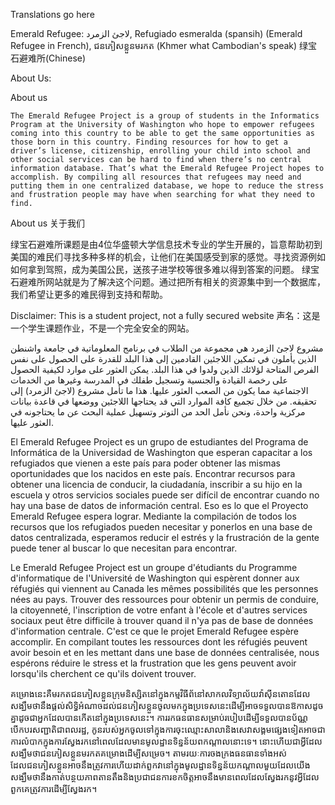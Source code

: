 Translations go here

Emerald Refugee: لاجئ الزمرد, Refugiado esmeralda (spansih) (Emerald Refugee in French), 
ជនភៀសខ្លួនមរកត (Khmer what Cambodian's speak)
绿宝石避难所(Chinese)

About Us: 

About us

	The Emerald Refugee Project is a group of students in the Informatics Program at the University of Washington who hope to empower refugees coming into this country to be able to get the same opportunities as those born in this country. Finding resources for how to get a driver’s license, citizenship, enrolling your child into school and other social services can be hard to find when there’s no central information database. That’s what the Emerald Refugee Project hopes to accomplish. By compiling all resources that refugees may need and putting them in one centralized database, we hope to reduce the stress and frustration people may have when searching for what they need to find.

About us关于我们绿宝石避难所课题是由4位华盛顿大学信息技术专业的学生开展的，旨意帮助初到美国的难民们寻找多种多样的机会，让他们在美国感受到家的感觉。寻找资源例如如何拿到驾照，成为美国公民，送孩子进学校等很多难以得到答案的问题。 绿宝石避难所网站就是为了解决这个问题。通过把所有相关的资源集中到一个数据库，我们希望让更多的难民得到支持和帮助。

Disclaimer: This is a student project, not a fully secured website声名：这是一个学生课题作业，不是一个完全安全的网站。
مشروع لاجئ الزمرد هي مجموعة من الطلاب في برنامج المعلوماتية في جامعة واشنطن الذين يأملون في تمكين اللاجئين القادمين إلى هذا البلد للقدرة على الحصول على نفس الفرص المتاحة لؤلائك الذين ولدوا في هذا البلد. يمكن العثور على موارد لكيفية الحصول على رخصة القيادة والجنسية وتسجيل طفلك في المدرسة وغيرها من الخدمات الاجتماعية مما يكون من الصعب العثور عليها. هذا ما تأمل مشروع (لاجئ الزمرد) إلى تحقيقه. من خلال تجميع كافة الموارد التي قد يحتاجها اللاجئين ووضعها في قاعدة بيانات مركزية واحدة، ونحن نأمل الحد من التوتر وتسهيل عملية البحث عن ما يحتاجونه في العثور عليها.


El Emerald Refugee Project es un grupo de estudiantes del Programa de Informática de la Universidad de Washington que esperan capacitar a los refugiados que vienen a este país para poder obtener las mismas oportunidades que los nacidos en este país. Encontrar recursos para obtener una licencia de conducir, la ciudadanía, inscribir a su hijo en la escuela y otros servicios sociales puede ser difícil de encontrar cuando no hay una base de datos de información central. Eso es lo que el Proyecto Emerald Refugee espera lograr. Mediante la compilación de todos los recursos que los refugiados pueden necesitar y ponerlos en una base de datos centralizada, esperamos reducir el estrés y la frustración de la gente puede tener al buscar lo que necesitan para encontrar.


Le Emerald Refugee Project est un groupe d'étudiants du Programme d'informatique de l'Université de Washington qui espèrent donner aux réfugiés qui viennent au Canada les mêmes possibilités que les personnes nées au pays. Trouver des ressources pour obtenir un permis de conduire, la citoyenneté, l'inscription de votre enfant à l'école et d'autres services sociaux peut être difficile à trouver quand il n'ya pas de base de données d'information centrale. C'est ce que le projet Emerald Refugee espère accomplir. En compilant toutes les ressources dont les réfugiés peuvent avoir besoin et en les mettant dans une base de données centralisée, nous espérons réduire le stress et la frustration que les gens peuvent avoir lorsqu'ils cherchent ce qu'ils doivent trouver.


គម្រោងនេះគឺមរកតជនភៀសខ្លួនក្រុមនិស្សិតនៅក្នុងកម្មវិធីព័នៅសាកលវិទ្យាល័យវ៉ាស៊ីនតោនដែលសង្ឃឹមថានឹងផ្តល់សិទ្ធិអំណាចដល់ជនភៀសខ្លួនចូលមកក្នុងប្រទេសនេះដើម្បីអាចទទួលបានឱកាសដូចគ្នាដូចជាអ្នកដែលបានកើតនៅក្នុងប្រទេសនេះ។ ការរកធនធានសម្រាប់របៀបដើម្បីទទួលបានប័ណ្ណបើកបរសញ្ជាតិជាពលរដ្ឋ, កូនរបស់អ្នកចូលទៅក្នុងការចុះឈ្មោះសាលានិងសេវាសង្គមផ្សេងទៀតអាចជាការលំបាកក្នុងការស្វែងរកនៅពេលដែលមានមូលដ្ឋានទិន្នន័យពកណ្តាលនោះទេ។ នោះហើយជាអ្វីដែលសង្ឃឹមថាជនភៀសខ្លួនមរកតគម្រោងដើម្បីសម្រេច។ តាមរយៈការចងក្រងធនធានទាំងអស់ដែលជនភៀសខ្លួនអាចនឹងត្រូវការហើយដាក់ពួកវានៅក្នុងមូលដ្ឋានទិន្នន័យកណ្តាលមួយដែលយើងសង្ឃឹមថានឹងកាត់បន្ថយភាពតានតឹងនិងប្រជាជនការខកចិត្តអាចនឹងមានពេលដែលស្វែងរកនូវអ្វីដែលពួកគេត្រូវការដើម្បីស្វែងរក។

